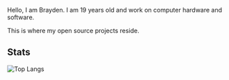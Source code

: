 Hello, I am Brayden. I am 19 years old and work on computer hardware and software.  

This is where my open source projects reside.

## Stats

![Top Langs](https://github-readme-stats.vercel.app/api/top-langs/?username=ctcl-bregis&size_weight=1&count_weight=0&theme=transparent&langs_count=10)
